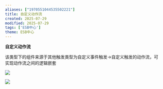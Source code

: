 ```yaml
---
aliases: ["1970551044535502221"]
title: 自定义动作流
created: 2025-07-29
modified: 2025-07-29
tags: ['ESB中心']
theme: ESB中心
---
```


**自定义动作流**

该类型下的组件来源于其他触发类型为自定义事件触发->自定义触发的动作流，可实现动作流之间的逻辑嵌套

![](https://myhelpdoc.oss-cn-heyuan.aliyuncs.com/mdimages/e64f6b478425afb4181b159a1f01b050.jpg)

![](https://myhelpdoc.oss-cn-heyuan.aliyuncs.com/mdimages/db95e2dfd23ca086e96b8347b67e07eb.jpg)

